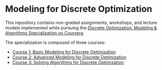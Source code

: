 # Modeling for Discrete Optimization

This repository contains non-graded assignments, workshops, and lecture models implemented while pursuing the [Discrete Optimization: Modeling & Algorithms Specialization on Coursera](https://www.coursera.org/specializations/discrete-optimization-modeling-algorithms).

The specialization is composed of three courses:

- [Course 1: Basic Modeling for Discrete Optimization](https://www.coursera.org/learn/basic-modeling?specialization=discrete-optimization-modeling-algorithms)
- [Course 2: Advanced Modeling for Discrete Optimization](https://www.coursera.org/learn/advanced-modeling?specialization=discrete-optimization-modeling-algorithms)
- [Course 3: Solving Algorithms for Discrete Optimization](https://www.coursera.org/learn/solving-algorithms-discrete-optimization?specialization=discrete-optimization-modeling-algorithms)
